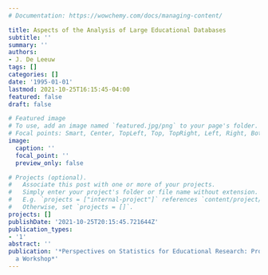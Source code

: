 ```yaml
---
# Documentation: https://wowchemy.com/docs/managing-content/

title: Aspects of the Analysis of Large Educational Databases
subtitle: ''
summary: ''
authors:
- J. De Leeuw
tags: []
categories: []
date: '1995-01-01'
lastmod: 2021-10-25T16:15:45-04:00
featured: false
draft: false

# Featured image
# To use, add an image named `featured.jpg/png` to your page's folder.
# Focal points: Smart, Center, TopLeft, Top, TopRight, Left, Right, BottomLeft, Bottom, BottomRight.
image:
  caption: ''
  focal_point: ''
  preview_only: false

# Projects (optional).
#   Associate this post with one or more of your projects.
#   Simply enter your project's folder or file name without extension.
#   E.g. `projects = ["internal-project"]` references `content/project/deep-learning/index.md`.
#   Otherwise, set `projects = []`.
projects: []
publishDate: '2021-10-25T20:15:45.721644Z'
publication_types:
- '1'
abstract: ''
publication: '*Perspectives on Statistics for Educational Research: Proceedings of
  a Workshop*'
---
```


